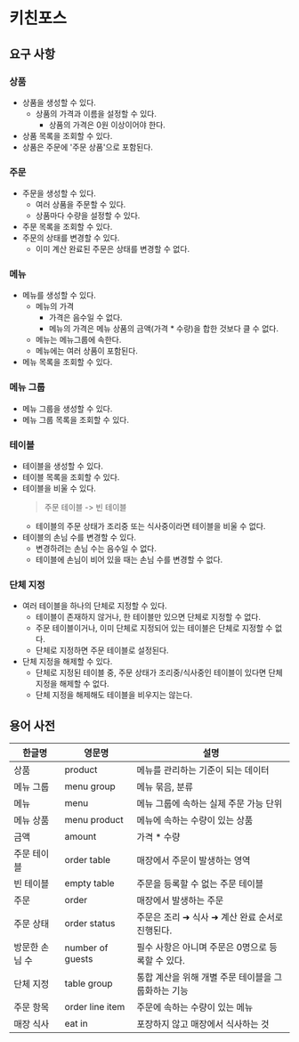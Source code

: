# 키친포스

## 요구 사항

### 상품
- 상품을 생성할 수 있다.
  - 상품의 가격과 이름을 설정할 수 있다.
    - 상품의 가격은 0원 이상이어야 한다.
- 상품 목록을 조회할 수 있다.
- 상품은 주문에 '주문 상품'으로 포함된다.

### 주문
- 주문을 생성할 수 있다.
  - 여러 상품을 주문할 수 있다.
  - 상품마다 수량을 설정할 수 있다.
- 주문 목록을 조회할 수 있다.
- 주문의 상태를 변경할 수 있다. 
  - 이미 계산 완료된 주문은 상태를 변경할 수 없다.

### 메뉴
- 메뉴를 생성할 수 있다.
  - 메뉴의 가격
    - 가격은 음수일 수 없다.
    - 메뉴의 가격은 메뉴 상품의 금액(가격 * 수량)을 합한 것보다 클 수 없다. 
  - 메뉴는 메뉴그룹에 속한다.
  - 메뉴에는 여러 상품이 포함된다. 
- 메뉴 목록을 조회할 수 있다.

### 메뉴 그룹
- 메뉴 그룹을 생성할 수 있다.
- 메뉴 그룹 목록을 조회할 수 있다.

### 테이블
- 테이블을 생성할 수 있다.
- 테이블 목록을 조회할 수 있다.
- 테이블을 비울 수 있다.
  > 주문 테이블 -> 빈 테이블 
  - 테이블의 주문 상태가 조리중 또는 식사중이라면 테이블을 비울 수 없다.
- 테이블의 손님 수를 변경할 수 있다.
  - 변경하려는 손님 수는 음수일 수 없다.
  - 테이블에 손님이 비어 있을 때는 손님 수를 변경할 수 없다.

### 단체 지정
- 여러 테이블을 하나의 단체로 지정할 수 있다.
  - 테이블이 존재하지 않거나, 한 테이블만 있으면 단체로 지정할 수 없다.
  - 주문 테이블이거나, 이미 단체로 지정되어 있는 테이블은 단체로 지정할 수 없다.
  - 단체로 지정하면 주문 테이블로 설정된다. 
- 단체 지정을 해제할 수 있다.
  - 단체로 지정된 테이블 중, 주문 상태가 조리중/식사중인 테이블이 있다면 단체 지정을 해제할 수 없다.
  - 단체 지정을 해제해도 테이블을 비우지는 않는다.

## 용어 사전

| 한글명 | 영문명 | 설명 |
| --- | --- | --- |
| 상품 | product | 메뉴를 관리하는 기준이 되는 데이터 |
| 메뉴 그룹 | menu group | 메뉴 묶음, 분류 |
| 메뉴 | menu | 메뉴 그룹에 속하는 실제 주문 가능 단위 |
| 메뉴 상품 | menu product | 메뉴에 속하는 수량이 있는 상품 |
| 금액 | amount | 가격 * 수량 |
| 주문 테이블 | order table | 매장에서 주문이 발생하는 영역 |
| 빈 테이블 | empty table | 주문을 등록할 수 없는 주문 테이블 |
| 주문 | order | 매장에서 발생하는 주문 |
| 주문 상태 | order status | 주문은 조리 ➜ 식사 ➜ 계산 완료 순서로 진행된다. |
| 방문한 손님 수 | number of guests | 필수 사항은 아니며 주문은 0명으로 등록할 수 있다. |
| 단체 지정 | table group | 통합 계산을 위해 개별 주문 테이블을 그룹화하는 기능 |
| 주문 항목 | order line item | 주문에 속하는 수량이 있는 메뉴 |
| 매장 식사 | eat in | 포장하지 않고 매장에서 식사하는 것 |

